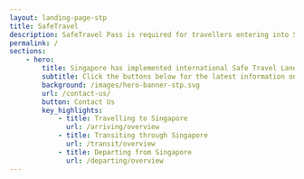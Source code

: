 ```yaml
---
layout: landing-page-stp
title: SafeTravel
description: SafeTravel Pass is required for travellers entering into Singapore under Green/Fast Lane arrangements.
permalink: /
sections:
    - hero:
        title: Singapore has implemented international Safe Travel Lanes to facilitate travel in and out of Singapore, while safeguarding public health amidst the COVID-19 pandemic.
        subtitle: Click the buttons below for the latest information on Safe Travel arrangements for arrival, transit or departure.
        background: /images/hero-banner-stp.svg
        url: /contact-us/
        button: Contact Us
        key_highlights:
            - title: Travelling to Singapore
              url: /arriving/overview
            - title: Transiting through Singapore
              url: /transit/overview
            - title: Departing from Singapore
              url: /departing/overview
---
```


